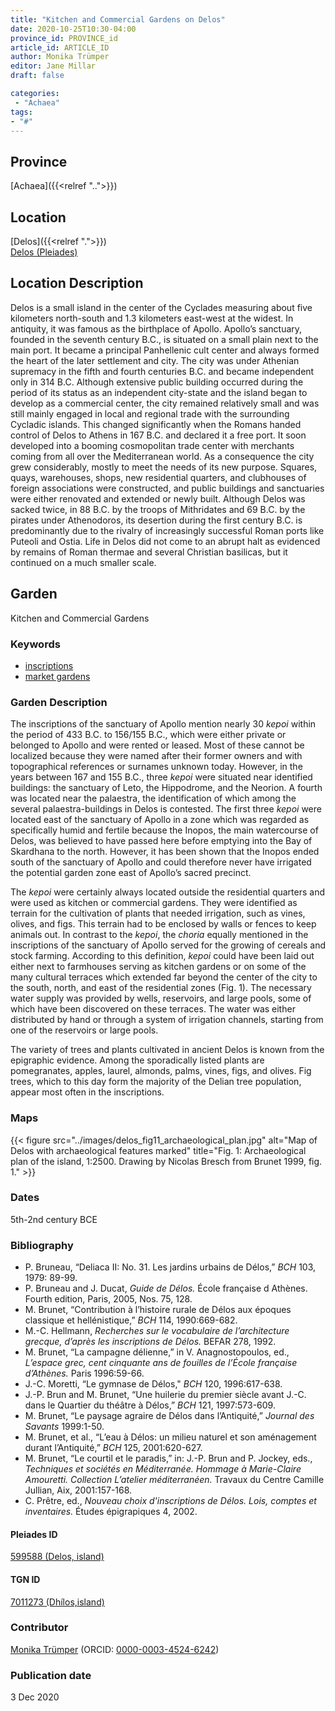 ```yaml
---
title: "Kitchen and Commercial Gardens on Delos"
date: 2020-10-25T10:30-04:00
province_id: PROVINCE_id
article_id: ARTICLE_ID
author: Monika Trümper
editor: Jane Millar
draft: false

categories:
 - "Achaea"
tags:
- "#"
---
```


## Province

<!-- cats pajamas -->

[Achaea]({{<relref "..">}})

## Location
[Delos]({{<relref ".">}}) \
[Delos (Pleiades)](https://pleiades.stoa.org/places/599588)

## Location Description
Delos is a small island in the center of the Cyclades measuring about five kilometers north-south and 1.3 kilometers east-west at the widest.  In antiquity, it was famous as the birthplace of Apollo. Apollo’s sanctuary, founded in the seventh century B.C., is situated on a small plain next to the main port. It became a principal Panhellenic cult center and always formed the heart of the later settlement and city. The city was under Athenian supremacy in the fifth and fourth centuries B.C. and became independent only in 314 B.C. Although extensive public building occurred during the period of its status as an independent city-state and the island began to develop as a commercial center, the city remained relatively small and was still mainly engaged in local and regional trade with the surrounding Cycladic islands. This changed significantly when the Romans handed control of Delos to Athens in 167 B.C. and declared it a free port. It soon developed into a booming cosmopolitan trade center with merchants coming from all over the Mediterranean world. As a consequence the city grew considerably, mostly to meet the needs of its new purpose. Squares, quays, warehouses, shops, new residential quarters, and clubhouses of foreign associations were constructed, and public buildings and sanctuaries were either renovated and extended or newly built. Although Delos was sacked twice, in 88 B.C. by the troops of Mithridates and 69 B.C. by the pirates under Athenodoros, its desertion during the first century B.C. is predominantly due to the rivalry of increasingly successful Roman ports like Puteoli and Ostia. Life in Delos did not come to an abrupt halt as evidenced by remains of Roman thermae and several Christian basilicas, but it continued on a much smaller scale.

## Garden
Kitchen and Commercial Gardens

### Keywords
- [inscriptions](http://vocab.getty.edu/page/aat/300028702)
- [market gardens](http://vocab.getty.edu/page/aat/300008111)

### Garden Description
The inscriptions of the sanctuary of Apollo mention nearly 30 *kepoi* within the period of 433 B.C. to 156/155 B.C., which were either private or belonged to Apollo and were rented or leased. Most of these cannot be localized because they were named after their former owners and with topographical references or surnames unknown today. However, in the years between 167 and 155 B.C., three *kepoi* were situated near identified buildings: the sanctuary of Leto, the Hippodrome, and the Neorion. A fourth was located near the palaestra, the identification of which among the several palaestra-buildings in Delos is contested. The first three *kepoi* were located east of the sanctuary of Apollo in a zone which was regarded as specifically humid and fertile because the Inopos, the main watercourse of Delos, was believed to have passed here before emptying into the Bay of Skardhana to the north. However, it has been shown that the Inopos ended south of the sanctuary of Apollo and could therefore never have irrigated the potential garden zone east of Apollo’s sacred precinct.

The *kepoi* were certainly always located outside the residential quarters and were used as kitchen or commercial gardens. They were identified as terrain for the cultivation of plants that needed irrigation, such as vines, olives, and figs. This terrain had to be enclosed by walls or fences to keep animals out. In contrast to the *kepoi*, the *choria* equally mentioned in the inscriptions of the sanctuary of Apollo served for the growing of cereals and stock farming. According to this definition, *kepoi* could have been laid out either next to farmhouses serving as kitchen gardens or on some of the many cultural terraces which extended far beyond the center of the city to the south, north, and east of the residential zones (Fig. 1). The necessary water supply was provided by wells, reservoirs, and large pools, some of which have been discovered on these terraces. The water was either distributed by hand or through a system of irrigation channels, starting from one of the reservoirs or large pools.

The variety of trees and plants cultivated in ancient Delos is known from the epigraphic evidence. Among the sporadically listed plants are pomegranates, apples, laurel, almonds, palms, vines, figs, and olives. Fig trees, which to this day form the majority of the Delian tree population, appear most often in the inscriptions.

### Maps
{{< figure src="../images/delos_fig11_archaeological_plan.jpg" alt="Map of Delos with archaeological features marked" title="Fig. 1: Archaeological plan of the island, 1:2500. Drawing by Nicolas Bresch from Brunet 1999, fig. 1." >}}

<!--
### Plans


### Images
-->

### Dates
5th-2nd century BCE

### Bibliography
- P. Bruneau, “Deliaca II: No. 31. Les jardins urbains de Délos,” *BCH* 103, 1979: 89-99.
- P. Bruneau and J. Ducat, *Guide de Délos.* École française d Athènes. Fourth edition, Paris, 2005, Nos. 75, 128.
- M. Brunet, “Contribution à l’histoire rurale de Délos aux époques classique et hellénistique,” *BCH* 114, 1990:669-682.
- M.-C. Hellmann, *Recherches sur le vocabulaire de l’architecture grecque, d’après les inscriptions de Délos.* BEFAR 278, 1992.
- M. Brunet, “La campagne délienne,” in V. Anagnostopoulos, ed., *L’espace grec, cent cinquante ans de fouilles de l’École française d’Athènes.* Paris 1996:59-66.
- J.-C. Moretti, “Le gymnase de Délos," *BCH* 120, 1996:617-638.
- J.-P. Brun and M. Brunet, “Une huilerie du premier siècle avant J.-C. dans le Quartier du théâtre à Délos,” *BCH* 121, 1997:573-609.
- M. Brunet, “Le paysage agraire de Délos dans l’Antiquité,” *Journal des Savants* 1999:1-50.
- M. Brunet, et al., “L’eau à Délos: un milieu naturel et son aménagement durant l’Antiquité,” *BCH* 125, 2001:620-627.
- M. Brunet, “Le courtil et le paradis,” in: J.-P. Brun and P. Jockey, eds., *Techniques et sociétés en Méditerranée. Hommage à Marie-Claire Amouretti. Collection L’atelier méditerranéen.* Travaux du Centre Camille Jullian, Aix, 2001:157-168.
- C. Prêtre, ed., *Nouveau choix d'inscriptions de Délos. Lois, comptes et inventaires.* Études épigrapiques 4, 2002.


<!--#### Periodo ID-->

<!-- [PERIODO_ID](https://pleiades.stoa.org/places/PLEIADES_ID) -->

#### Pleiades ID
[599588 (Delos, island)](https://pleiades.stoa.org/places/599588)

#### TGN ID
[7011273 (Dhílos,island)](http://vocab.getty.edu/page/tgn/7011273)

### Contributor
[Monika Trümper](#) (ORCID: [0000-0003-4524-6242](https://orcid.org/0000-0003-4524-6242))

### Publication date
3 Dec 2020  

<!--### Related articles-->

<!-- Links to other related articles. Leave blank for now -->
